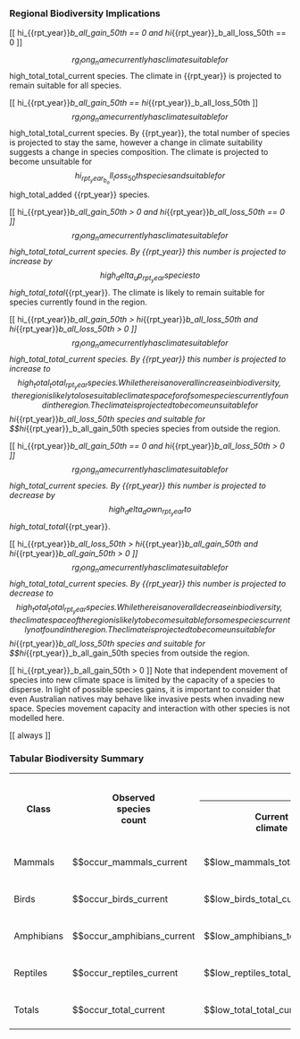 
### Regional Biodiversity Implications

[[  hi_{{rpt_year}}_b_all_gain_50th == 0
and hi_{{rpt_year}}_b_all_loss_50th == 0
]]

$$rg_long_name currently has climate suitable for $$high_total_total_current species. The climate in  {{rpt_year}} is projected to remain suitable for all species.

[[ hi_{{rpt_year}}_b_all_gain_50th == hi_{{rpt_year}}_b_all_loss_50th ]]
$$rg_long_name currently has climate suitable for $$high_total_total_current
species. By  {{rpt_year}}, the total number of species is projected to stay the same, however a change in climate suitability suggests a change in species composition.  The climate is projected to become
unsuitable for $$hi_{{rpt_year}}_b_all_loss_50th species and suitable for $$high_total_added {{rpt_year}} species.

[[  hi_{{rpt_year}}_b_all_gain_50th > 0
and hi_{{rpt_year}}_b_all_loss_50th == 0
]]
$$rg_long_name currently has climate suitable for $$high_total_total_current
species. By  {{rpt_year}} this number is projected to increase by $$high_delta_up_{{rpt_year}} species to $$high_total_total_{{rpt_year}}.
The climate is likely to remain suitable for species currently
found in the region.

[[     hi_{{rpt_year}}_b_all_gain_50th > hi_{{rpt_year}}_b_all_loss_50th
    and hi_{{rpt_year}}_b_all_loss_50th > 0
]]
$$rg_long_name currently has climate suitable for $$high_total_total_current
species. By  {{rpt_year}} this number is projected to increase to $$high_total_total_{{rpt_year}} species.
While there is an overall increase in biodiversity, the region is
likely to lose suitable climate space for of some species currently found in the region.  The climate is projected to become unsuitable for $$hi_{{rpt_year}}_b_all_loss_50th species and suitable for $$hi_{{rpt_year}}_b_all_gain_50th species species from outside the region.

[[      hi_{{rpt_year}}_b_all_gain_50th == 0
    and hi_{{rpt_year}}_b_all_loss_50th  > 0
]]
$$rg_long_name currently has climate suitable for $$high_total_current
species. By  {{rpt_year}} this number is projected to decrease by $$high_delta_down_{{rpt_year}} to $$high_total_total_{{rpt_year}}.

[[    hi_{{rpt_year}}_b_all_loss_50th > hi_{{rpt_year}}_b_all_gain_50th
    and hi_{{rpt_year}}_b_all_gain_50th > 0
]]
$$rg_long_name currently has climate suitable for $$high_total_total_current
species. By  {{rpt_year}} this number is projected to decrease to $$high_total_total_{{rpt_year}} species. While there is an overall decrease in biodiversity, the climate space of the region is likely to become suitable for some species currently not found in the region.  The climate is projected to become unsuitable for $$hi_{{rpt_year}}_b_all_loss_50th species and suitable for $$hi_{{rpt_year}}_b_all_gain_50th species from outside the region.

[[ hi_{{rpt_year}}_b_all_gain_50th > 0 ]]
Note that independent movement of species
into new climate space is limited by the capacity of a species to
disperse.  In light of possible species gains, it is important to
consider that even Australian natives may behave like invasive pests
when invading new space.  Species movement capacity and interaction
with other species is not modelled here.

[[ always ]]
### Tabular Biodiversity Summary

<table>
    <tr>
        <th rowspan="3">Class</th>
        <th rowspan="3">Observed<br>species<br>count</th>
        <th colspan="3">
            Count of species with projected suitable climate
            <br>in $$rg_long_name
        </th>
    </tr><tr>
        <th rowspan="2">Current<br>climate</th>
        <th colspan="2">
            Climate in  {{rpt_year}}
        </th>
    </tr><tr>
        <th>
            Low emission scenario
            <br>count
            (<span class="gained">+gained</span>
            <span class="lost">-lost</span>)
        </th>
        <th>
            High emission scenario
            <br>count
            (<span class="gained">+gained</span>
            <span class="lost">-lost</span>)
        </th>
    </tr><tr>
        <td>Mammals</td>
        <td>
            $$occur_mammals_current
        </td><td>
            $$low_mammals_total_current
        </td><td>
            $$low_mammals_total_{{rpt_year}}
            (<span class="gained">+$$low_mammals_added_{{rpt_year}}</span>
            <span class="lost">-$$low_mammals_lost_{{rpt_year}}</span>)
        </td><td>
            $$high_mammals_total_{{rpt_year}}
            (<span class="gained">+$$high_mammals_added_{{rpt_year}}</span>
            <span class="lost">-$$high_mammals_lost_{{rpt_year}}</span>)
        </td>
    </tr><tr>
        <td>Birds</td>
        <td>
            $$occur_birds_current
        </td><td>
            $$low_birds_total_current
        </td><td>
            $$low_birds_total_{{rpt_year}}
            (<span class="gained">+$$low_birds_added_{{rpt_year}}</span>
            <span class="lost">-$$low_birds_lost_{{rpt_year}}</span>)
        </td>
        <td>
            $$high_birds_total_{{rpt_year}}
            (<span class="gained">+$$high_birds_added_{{rpt_year}}</span>
            <span class="lost">-$$high_birds_lost_{{rpt_year}}</span>)
        </td>
    </tr><tr>
        <td>Amphibians</td>
        <td>
            $$occur_amphibians_current
        </td><td>
            $$low_amphibians_total_current
        </td><td>
            $$low_amphibians_total_{{rpt_year}}
            (<span class="gained">+$$low_amphibians_added_{{rpt_year}}</span>
            <span class="lost">-$$low_amphibians_lost_{{rpt_year}}</span>)
        </td>
        <td>
            $$high_amphibians_total_{{rpt_year}}
            (<span class="gained">+$$high_amphibians_added_{{rpt_year}}</span>
            <span class="lost">-$$high_amphibians_lost_{{rpt_year}}</span>)
        </td>
    </tr><tr>
        <td>Reptiles</td>
        <td>
            $$occur_reptiles_current
        </td><td>
            $$low_reptiles_total_current
        </td><td>
            $$low_reptiles_total_{{rpt_year}}
            (<span class="gained">+$$low_reptiles_added_{{rpt_year}}</span>
            <span class="lost">-$$low_reptiles_lost_{{rpt_year}}</span>)
        </td>
        <td>
            $$high_reptiles_total_{{rpt_year}}
            (<span class="gained">+$$high_reptiles_added_{{rpt_year}}</span>
            <span class="lost">-$$high_reptiles_lost_{{rpt_year}}</span>)
        </td>
    </tr><tr class="totals">
        <td>Totals</td>
        <td>
            $$occur_total_current
        </td><td>
            $$low_total_total_current
        </td><td>
            $$low_total_total_{{rpt_year}}
            (<span class="gained">+$$low_total_added_{{rpt_year}}</span>
            <span class="lost">-$$low_total_lost_{{rpt_year}}</span>)
        </td>
        <td>
            $$high_total_total_{{rpt_year}}
            (<span class="gained">+$$hi_{{rpt_year}}_b_all_gain_50th</span>
            <span class="lost">-$$hi_{{rpt_year}}_b_all_loss_50th</span>)
        </td>
    </tr>
</table>
